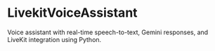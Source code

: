 # LivekitVoiceAssistant
Voice assistant with real-time speech-to-text, Gemini responses, and LiveKit integration using Python.
